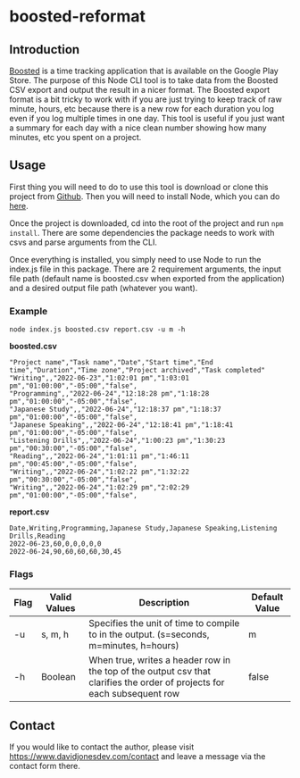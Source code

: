 # boosted-reformat

## Introduction

[Boosted](https://play.google.com/store/apps/details?id=com.boostedproductivity.app&pcampaignid=MKT-Other-global-all-co-prtnr-py-PartBadge-Mar2515-1) is a time tracking application that is available on the Google Play Store. The purpose of this Node CLI tool is to take data from the Boosted CSV export and output the result in a nicer format. The Boosted export format is a bit tricky to work with if you are just trying to keep track of raw minute, hours, etc because there is a new row for each duration you log even if you log multiple times in one day. This tool is useful if you just want a summary for each day with a nice clean number showing how many minutes, etc you spent on a project.

## Usage

First thing you will need to do to use this tool is download or clone this project from [Github](https://github.com/david-allan-jones/boosted-reformat). Then you will need to install Node, which you can do [here](https://nodejs.dev/download/).

Once the project is downloaded, cd into the root of the project and run `npm install`. There are some dependencies the package needs to work with csvs and parse arguments from the CLI.

Once everything is installed, you simply need to use Node to run the index.js file in this package. There are 2 requirement arguments, the input file path (default name is boosted.csv when exported from the application) and a desired output file path (whatever you want).

### Example

```
node index.js boosted.csv report.csv -u m -h
```
**boosted.csv**
```
"Project name","Task name","Date","Start time","End time","Duration","Time zone","Project archived","Task completed"
"Writing",,"2022-06-23","1:02:01 pm","1:03:01 pm","01:00:00","-05:00","false",
"Programming",,"2022-06-24","12:18:28 pm","1:18:28 pm","01:00:00","-05:00","false",
"Japanese Study",,"2022-06-24","12:18:37 pm","1:18:37 pm","01:00:00","-05:00","false",
"Japanese Speaking",,"2022-06-24","12:18:41 pm","1:18:41 pm","01:00:00","-05:00","false",
"Listening Drills",,"2022-06-24","1:00:23 pm","1:30:23 pm","00:30:00","-05:00","false",
"Reading",,"2022-06-24","1:01:11 pm","1:46:11 pm","00:45:00","-05:00","false",
"Writing",,"2022-06-24","1:02:22 pm","1:32:22 pm","00:30:00","-05:00","false",
"Writing",,"2022-06-24","1:02:29 pm","2:02:29 pm","01:00:00","-05:00","false",
```

**report.csv**
```
Date,Writing,Programming,Japanese Study,Japanese Speaking,Listening Drills,Reading
2022-06-23,60,0,0,0,0,0
2022-06-24,90,60,60,60,30,45
```

### Flags

| Flag | Valid Values | Description | Default Value |
| - | - | - | - |
| -u | s, m, h | Specifies the unit of time to compile to in the output. (s=seconds, m=minutes, h=hours) | m |
| -h | Boolean | When true, writes a header row in the top of the output csv that clarifies the order of projects for each subsequent row | false |

## Contact

If you would like to contact the author, please visit https://www.davidjonesdev.com/contact and leave a message via the contact form there.